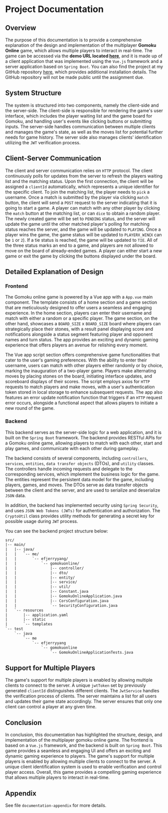# Project Documentation

## Overview

The purpose of this documentation is to provide a comprehensive explanation of the design and implementation of the multiplayer **Gomoku Online** game, which allows multiple players to interact in real-time. The game can be accessed via the **demo URL located [here](http://8.130.68.222:8081)**, and it is made up of a client application that was implemented using the `Vue.js` framework and a server application based on `Spring Boot`. You can also find the project at my GitHub repository [here](https://github.com/efJerryYang/gomoku-online), which provides additional installation details. The GitHub repository will not be made public until the assignment due.

## System Structure

The system is structured into two components, namely the client-side and the server-side. The client-side is responsible for rendering the game's user interface, which includes the player waiting list and the game board for Gomoku, and handling user's events like clicking buttons or submitting inputs. The server-side handles communication between multiple clients and manages the game's state, as well as the moves list for potential further needs for game history. The server side also manages clients' identification utilizing the `JWT` verification process.

## Client-Server Communication

The client and server communication relies on `HTTP` protocol. The client continuously polls for updates from the server to refresh the players waiting list and the matching status. Upon the first connection, the client will be assigned a `clientId` automatically, which represents a unique identifier for the specific client. To join the matching list, the player needs to `pick` a username. Once a match is submitted by the player via clicking `match` button, the client will send a `POST` request to the server indicating that it is going to start a game. A player can match with any other player by clicking the `match` button at the matching list, or can `dice` to obtain a random player. The newly created game will be set to `PENDING` status, and the server will update the game until the other matched player's polling for matching status reaches the server, and the game will be updated to `PLAYING`. Once a player wins the game, the game status will be updated to `PLAYERX_WIN`(`X` can be `1` or `2`). If a tie status is reached, the game will be updated to `TIE`. All of the three status marks an end to a game, and players are not allowed to move on the board of already-ended games. A player can either start a new game or exit the game by clicking the buttons displayed under the board.

## Detailed Explanation of Design

### Frontend

The Gomoku online game is powered by a Vue app with a `App.vue` main component. The template consists of a home section and a game section that are meticulously designed to offer users a seamless and engaging experience. In the home section, players can enter their username and match with either a random or a specific player. The game section, on the other hand, showcases a `BOARD_SIZE` x `BOARD_SIZE` board where players can strategically place their stones, with a result panel displaying score and notifications alongside a status segment featuring player and opponent names and turn status. The app provides an exciting and dynamic gaming experience that offers players an avenue for relishing every moment.

The Vue app script section offers comprehensive game functionalities that cater to the user's gaming preferences. With the ability to enter their username, users can match with other players either randomly or by choice, marking the inauguration of a two-player game. Players make alternating moves by placing stones on the board, initiating interface updates, and scoreboard displays of their scores. The script employs axios for `HTTP` requests to match players and make moves, with a user's authentication token stored in local storage to enhance subsequent requests. The app also features an error update notification function that triggers if an `HTTP` request error occurs, alongside a functional aspect that allows players to initiate a new round of the game.

### Backend

This backend serves as the server-side logic for a web application, and it is built on the `Spring Boot` framework. The backend provides RESTful APIs for a Gomoku online game, allowing players to match with each other, start and play games, and communicate with each other during gameplay.

The backend consists of several components, including `controllers`, `services`, `entities`, `data transfer objects` (DTOs), and `utility` classes. The controllers handle incoming requests and delegate to the corresponding services, which implement the business logic for the game. The entities represent the persistent data model for the game, including players, games, and moves. The DTOs serve as data transfer objects between the client and the server, and are used to serialize and deserialize `JSON` data.

In addition, the backend has implemented security using `Spring Security`, and uses `JSON Web Tokens (JWTs)` for authentication and authorization. The `CryptoUtil` class provides utility methods for generating a secret key for possible usage during `JWT` process.

You can see the backend project structure below:

```txt
src/
|-- main/
|   |-- java/
|   |   `-- me/
|   |       `-- efjerryyang/
|   |           `-- gomokuonline/
|   |               |-- controller/
|   |               |-- dto/
|   |               |-- entity/
|   |               |-- service/
|   |               |-- util/
|   |               |-- Constant.java
|   |               |-- GomokuOnlineApplication.java
|   |               |-- CorsConfiguration.java
|   |               `-- SecurityConfiguration.java
|   `-- resources
|       |-- application.yaml
|       |-- static
|       `-- templates
`-- test
    `-- java
        `-- me
            `-- efjerryyang
                `-- gomokuonline
                    `-- GomokuOnlineApplicationTests.java
```

## Support for Multiple Players

The game's support for multiple players is enabled by allowing multiple clients to connect to the server. A unique `jwtToken` set by previously generated `clientId` distinguishes different clients. The `JwtService` handles the verification process of clients. The server maintains a list for all users and updates their game state accordingly. The server ensures that only one client can control a player at any given time.

## Conclusion

In conclusion, this documentation has highlighted the structure, design, and implementation of the multiplayer gomoku online game. The frontend is based on a `Vue.js` framework, and the backend is built on `Spring Boot`. This game provides a seamless and engaging UI and offers an exciting and dynamic gaming experience to players. The game's support for multiple players is enabled by allowing multiple clients to connect to the server. A unique client identification system is used to enable verification and control player access. Overall, this game provides a compelling gaming experience that allows multiple players to interact in real-time.

## Appendix

See file `documentation-appendix` for more details.
